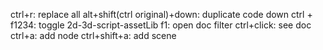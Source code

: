 ctrl+r: replace all
alt+shift(ctrl original)+down:   duplicate code down
ctrl + f1234: toggle 2d-3d-script-assetLib
f1: open doc filter
ctrl+click: see doc
ctrl+a: add node
ctrl+shift+a: add scene

